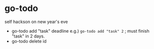 # go-todo
self hackson on new year's eve
- go-todo add "task" deadline
e.g.) `go-todo add "task" 2` ; must finish "task" in 2 days.
- go-todo delete id
